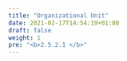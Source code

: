 ```yaml
---
title: "Organizational Unit"
date: 2021-02-17T14:54:19+01:00
draft: false
weight: 1
pre: "<b>2.5.2.1 </b>"
---
```



